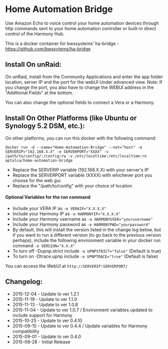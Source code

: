 # Home Automation Bridge

Use Amazon Echo to voice control your home automation devices through http commands sent to your home automation controller or built-in direct control of the Harmony Hub.

This is a docker container for bwssystems' ha-bridge - https://github.com/bwssytems/ha-bridge

## Install On unRaid:

On unRaid, install from the Community Applications and enter the app folder location, server IP and the port for the webUI Under advanced view. Note: If you change the port, you also have to change the WEBUI address in the "Additional Fields" at the bottom. 
  
You can also change the optional fields to connect a Vera or a Harmony.


## Install On Other Platforms (like Ubuntu or Synology 5.2 DSM, etc.):

On other platforms, you can run this docker with the following command:

```docker run -d --name="Home-Automation-Bridge" --net="host" -e SERVERIP="192.168.X.X" -e SERVERPORT="XXXX" -v /path/to/config/:/config:rw -v /etc/localtime:/etc/localtime:ro aptalca/home-automation-bridge```

- Replace the SERVERIP variable (192.168.X.X) with your server's IP
- Replace the SERVERPORT variable (XXXX) with whichever port you choose for the web gui.
- Replace the "/path/to/config" with your choice of location

#### Optional Variables for the run command
- Include your VERA IP as `-e VERAIP="X.X.X.X"`
- Include your Harmony IP as `-e HARMONYIP="X.X.X.X"`
- Include your Harmony username as `-e HARMONYUSER="yourusername"`
- Include your Harmony password as `-e HARMONYPWD="yourpassword"`
- By default, this will install the version listed in the change log below, but if you want to run a different version (to go back to the previous version perhaps), include the following environment variable in your docker run command `-e VERSION="X.X.X"`
- To turn off -Dupnp.strict include `-e UPNPSTRICT="false"` (Default is true)
- To turn on -Dtrace.upnp include `-e UPNPTRACE="true"` (Default is false)
  
You can access the WebUI at `http://SERVERIP:SERVERPORT/`  
  
## Changelog: 
- 2015-12-04 - Update to ver 1.2.1
- 2015-11-19 - Update to ver 1.1.0
- 2015-11-13 - Update to ver 1.0.8
- 2015-11-04 - Update to ver 1.0.7 / Environment variables updated to include support for Harmony
- 2015-10-25 - Update to ver 0.4.10  
- 2015-09-15 - Update to ver 0.4.4 / Update variables for Harmony compatibility  
- 2015-09-01 - Update to ver 0.4.0  
- 2015-08-28 - Initial Release
